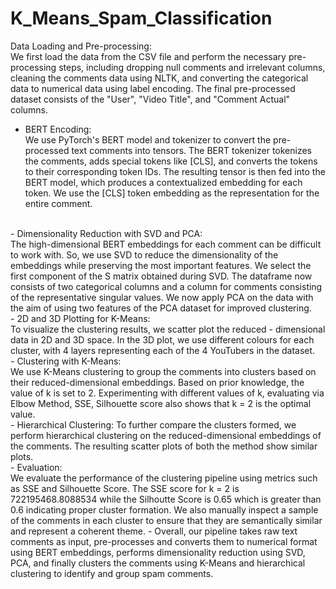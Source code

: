 # K_Means_Spam_Classification</br>

Data Loading and Pre-processing:</br>
We first load the data from the CSV file and perform the necessary pre-processing steps, including dropping null comments and irrelevant columns, cleaning the comments data using NLTK, and converting the categorical data to numerical data using label encoding. The final pre-processed dataset consists of the "User", "Video Title", and "Comment Actual" columns.
</br>
- BERT Encoding:</br>
We use PyTorch's BERT model and tokenizer to convert the pre-processed text comments into tensors. The BERT tokenizer tokenizes the comments, adds special tokens like [CLS], and converts the tokens to their corresponding token IDs. The resulting tensor is then fed into the BERT model, which produces a contextualized embedding for each token. We use the [CLS] token embedding as the representation for the entire comment.
</br>
- Dimensionality Reduction with SVD and PCA:</br>
The high-dimensional BERT embeddings for each comment can be difficult to work with. So, we use SVD to reduce the dimensionality of the embeddings while preserving the most important features. We select the first component of the S matrix obtained during SVD. The dataframe now consists of two categorical columns and a column for comments consisting of the representative singular values. We now apply PCA on the data with the aim of using two features of the PCA dataset for improved clustering.
</br>
- 2D and 3D Plotting for K-Means:</br>
To visualize the clustering results, we scatter plot the reduced - dimensional data in 2D and 3D space. In the 3D plot, we use different colours for each cluster, with 4 layers representing each of the 4 YouTubers in the dataset.
</br>
- Clustering with K-Means:</br>
We use K-Means clustering to group the comments into clusters based on their reduced-dimensional embeddings. Based on prior knowledge, the value of k is set to 2.
Experimenting with different values of k, evaluating via Elbow Method, SSE, Silhouette score also shows that k = 2 is the optimal value.</br>
- Hierarchical Clustering:
To further compare the clusters formed, we perform hierarchical clustering on the reduced-dimensional embeddings of the comments. The resulting scatter plots of both the method show similar plots.</br>
- Evaluation:</br>
We evaluate the performance of the clustering pipeline using metrics such as SSE and Silhouette Score. The SSE score for k = 2 is 722195468.8088534 while the Silhoutte Score is 0.65 which is greater than 0.6 indicating proper cluster formation.
We also manually inspect a sample of the comments in each cluster to ensure that they are semantically similar and represent a coherent theme.
- Overall, our pipeline takes raw text comments as input, pre-processes and converts them to numerical format using BERT embeddings, performs dimensionality reduction using SVD, PCA, and finally clusters the comments using K-Means and hierarchical clustering to identify and group spam comments.
